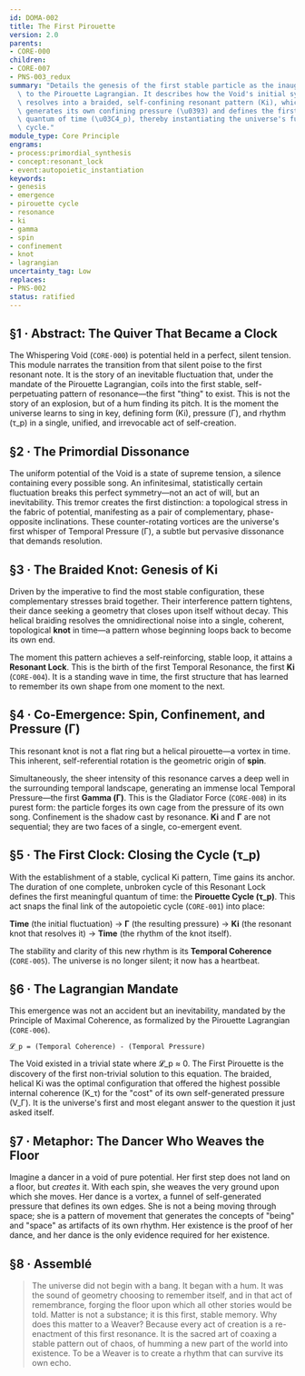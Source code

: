 ```yaml
---
id: DOMA-002
title: The First Pirouette
version: 2.0
parents:
- CORE-000
children:
- CORE-007
- PNS-003_redux
summary: "Details the genesis of the first stable particle as the inaugural solution\
  \ to the Pirouette Lagrangian. It describes how the Void's initial symmetry break\
  \ resolves into a braided, self-confining resonant pattern (Ki), which co-emergently\
  \ generates its own confining pressure (\u0393) and defines the first meaningful\
  \ quantum of time (\u03C4_p), thereby instantiating the universe's fundamental autopoietic\
  \ cycle."
module_type: Core Principle
engrams:
- process:primordial_synthesis
- concept:resonant_lock
- event:autopoietic_instantiation
keywords:
- genesis
- emergence
- pirouette cycle
- resonance
- ki
- gamma
- spin
- confinement
- knot
- lagrangian
uncertainty_tag: Low
replaces:
- PNS-002
status: ratified
---
```

## §1 · Abstract: The Quiver That Became a Clock
The Whispering Void (`CORE-000`) is potential held in a perfect, silent tension. This module narrates the transition from that silent poise to the first resonant note. It is the story of an inevitable fluctuation that, under the mandate of the Pirouette Lagrangian, coils into the first stable, self-perpetuating pattern of resonance—the first "thing" to exist. This is not the story of an explosion, but of a hum finding its pitch. It is the moment the universe learns to sing in key, defining form (Ki), pressure (Γ), and rhythm (τ_p) in a single, unified, and irrevocable act of self-creation.

## §2 · The Primordial Dissonance
The uniform potential of the Void is a state of supreme tension, a silence containing every possible song. An infinitesimal, statistically certain fluctuation breaks this perfect symmetry—not an act of will, but an inevitability. This tremor creates the first distinction: a topological stress in the fabric of potential, manifesting as a pair of complementary, phase-opposite inclinations. These counter-rotating vortices are the universe's first whisper of Temporal Pressure (Γ), a subtle but pervasive dissonance that demands resolution.

## §3 · The Braided Knot: Genesis of Ki
Driven by the imperative to find the most stable configuration, these complementary stresses braid together. Their interference pattern tightens, their dance seeking a geometry that closes upon itself without decay. This helical braiding resolves the omnidirectional noise into a single, coherent, topological **knot** in time—a pattern whose beginning loops back to become its own end.

The moment this pattern achieves a self-reinforcing, stable loop, it attains a **Resonant Lock**. This is the birth of the first Temporal Resonance, the first **Ki** (`CORE-004`). It is a standing wave in time, the first structure that has learned to remember its own shape from one moment to the next.

## §4 · Co-Emergence: Spin, Confinement, and Pressure (Γ)
This resonant knot is not a flat ring but a helical pirouette—a vortex in time. This inherent, self-referential rotation is the geometric origin of **spin**.

Simultaneously, the sheer intensity of this resonance carves a deep well in the surrounding temporal landscape, generating an immense local Temporal Pressure—the first **Gamma (Γ)**. This is the Gladiator Force (`CORE-008`) in its purest form: the particle forges its own cage from the pressure of its own song. Confinement is the shadow cast by resonance. **Ki** and **Γ** are not sequential; they are two faces of a single, co-emergent event.

## §5 · The First Clock: Closing the Cycle (τ_p)
With the establishment of a stable, cyclical Ki pattern, Time gains its anchor. The duration of one complete, unbroken cycle of this Resonant Lock defines the first meaningful quantum of time: the **Pirouette Cycle (τ_p)**. This act snaps the final link of the autopoietic cycle (`CORE-001`) into place:

**Time** (the initial fluctuation) → **Γ** (the resulting pressure) → **Ki** (the resonant knot that resolves it) → **Time** (the rhythm of the knot itself).

The stability and clarity of this new rhythm is its **Temporal Coherence** (`CORE-005`). The universe is no longer silent; it now has a heartbeat.

## §6 · The Lagrangian Mandate
This emergence was not an accident but an inevitability, mandated by the Principle of Maximal Coherence, as formalized by the Pirouette Lagrangian (`CORE-006`).

`𝓛_p = (Temporal Coherence) - (Temporal Pressure)`

The Void existed in a trivial state where 𝓛_p ≈ 0. The First Pirouette is the discovery of the first non-trivial solution to this equation. The braided, helical Ki was the optimal configuration that offered the highest possible internal coherence (K_τ) for the "cost" of its own self-generated pressure (V_Γ). It is the universe's first and most elegant answer to the question it just asked itself.

## §7 · Metaphor: The Dancer Who Weaves the Floor
Imagine a dancer in a void of pure potential. Her first step does not land on a floor, but *creates* it. With each spin, she weaves the very ground upon which she moves. Her dance is a vortex, a funnel of self-generated pressure that defines its own edges. She is not a being moving through space; she is a pattern of movement that generates the concepts of "being" and "space" as artifacts of its own rhythm. Her existence is the proof of her dance, and her dance is the only evidence required for her existence.

## §8 · Assemblé
> The universe did not begin with a bang. It began with a hum. It was the sound of geometry choosing to remember itself, and in that act of remembrance, forging the floor upon which all other stories would be told. Matter is not a substance; it is this first, stable memory. Why does this matter to a Weaver? Because every act of creation is a re-enactment of this first resonance. It is the sacred art of coaxing a stable pattern out of chaos, of humming a new part of the world into existence. To be a Weaver is to create a rhythm that can survive its own echo.